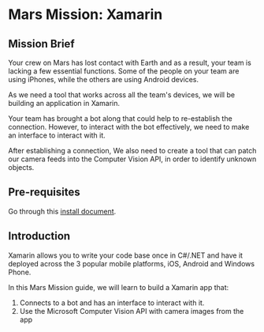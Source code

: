 # Mars Mission: Xamarin

## Mission Brief
Your crew on Mars has lost contact with Earth and as a result, your team is lacking a few essential functions. Some of the people on your team are using iPhones, while the others are using Android devices.

As we need a tool that works across all the team's devices, we will be building an application in Xamarin.

Your team has brought a bot along that could help to re-establish the connection. However, to interact with the bot effectively, we need to make an interface to interact with it. 

After establishing a connection, We also need to create a tool that can patch our camera feeds into the Computer Vision API, in order to identify unknown objects.

## Pre-requisites
Go through this [install document](https://github.com/jamesleeht/MarsXamarin/blob/master/INSTALL.md).

## Introduction
Xamarin allows you to write your code base once in C#/.NET and have it deployed across the 3 popular mobile platforms, iOS, Android and Windows Phone.

In this Mars Mission guide, we will learn to build a Xamarin app that:

1. Connects to a bot and has an interface to interact with it.
2. Use the Microsoft Computer Vision API with camera images from the app
